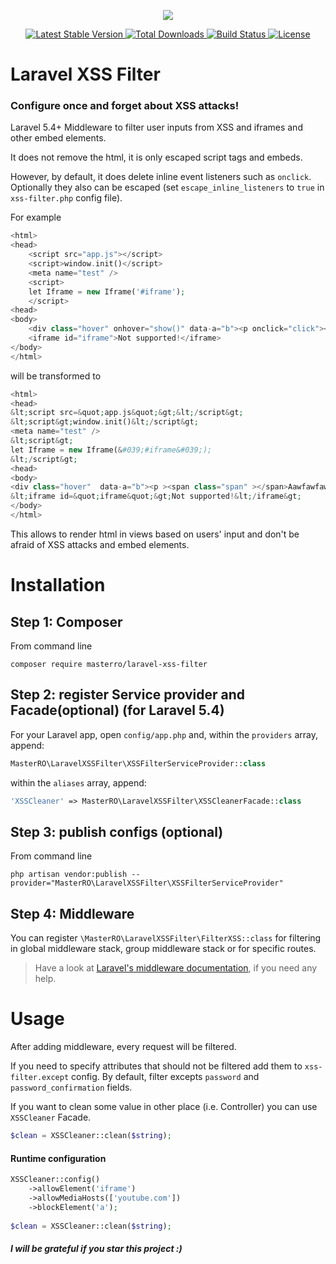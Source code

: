 <p align="center">
    <img src="https://raw.githubusercontent.com/laravel/art/master/logo-lockup/5%20SVG/2%20CMYK/1%20Full%20Color/laravel-logolockup-cmyk-red.svg">
</p>

<p align="center">
    <a href="https://packagist.org/packages/masterro/laravel-xss-filter">
        <img src="https://img.shields.io/packagist/v/masterro/laravel-xss-filter.svg?style=flat-rounded" alt="Latest Stable Version">
    </a>
    <a href="https://packagist.org/packages/masterro/laravel-xss-filter">
        <img src="https://img.shields.io/packagist/dt/masterro/laravel-xss-filter.svg?style=flat-rounded" alt="Total Downloads">
    </a>
    <a href="https://github.com/MasterRO94/laravel-xss-filter/actions">
        <img src="https://github.com/MasterRO94/laravel-xss-filter/workflows/Tests/badge.svg" alt="Build Status">
    </a>
    <a href="https://github.com/MasterRO94/laravel-xss-filter/blob/master/LICENSE">
        <img src="https://img.shields.io/github/license/MasterRO94/laravel-xss-filter" alt="License">
    </a>
</p>

# Laravel XSS Filter 

### Configure once and forget about XSS attacks!

Laravel 5.4+ Middleware to filter user inputs from XSS and iframes and other embed elements.

It does not remove the html, it is only escaped script tags and embeds.

However, by default, it does delete inline event listeners such as `onclick`. 
Optionally they also can be escaped (set `escape_inline_listeners` to `true` in `xss-filter.php` config file).


For example 

```php
<html>
<head>
    <script src="app.js"></script>
    <script>window.init()</script> 
    <meta name="test" />
    <script>
    let Iframe = new Iframe('#iframe');
    </script>
<head>
<body>
    <div class="hover" onhover="show()" data-a="b"><p onclick="click"><span class="span" ondblclick="hide()"></span>Aawfawfaw f awf aw  </p></div>
    <iframe id="iframe">Not supported!</iframe>
</body>
</html>
```

will be transformed to 

```php
<html>
<head>
&lt;script src=&quot;app.js&quot;&gt;&lt;/script&gt;
&lt;script&gt;window.init()&lt;/script&gt; 
<meta name="test" />
&lt;script&gt;
let Iframe = new Iframe(&#039;#iframe&#039;);
&lt;/script&gt;
<head>
<body>
<div class="hover"  data-a="b"><p ><span class="span" ></span>Aawfawfaw f awf aw  </p></div>
&lt;iframe id=&quot;iframe&quot;&gt;Not supported!&lt;/iframe&gt;
</body>
</html>

```

This allows to render html in views based on users' input and don't be afraid of XSS attacks and embed elements.

# Installation

## Step 1: Composer
From command line
```
composer require masterro/laravel-xss-filter
```

## Step 2: register Service provider and Facade(optional) (for Laravel 5.4)
For your Laravel app, open `config/app.php` and, within the `providers` array, append:

```php
MasterRO\LaravelXSSFilter\XSSFilterServiceProvider::class
```
within the `aliases` array, append:
```php
'XSSCleaner' => MasterRO\LaravelXSSFilter\XSSCleanerFacade::class
```

## Step 3: publish configs (optional)
From command line
```
php artisan vendor:publish --provider="MasterRO\LaravelXSSFilter\XSSFilterServiceProvider"
```

## Step 4: Middleware
You can register `\MasterRO\LaravelXSSFilter\FilterXSS::class` for filtering in global middleware stack, group middleware stack or for specific routes.
> Have a look at [Laravel's middleware documentation](https://laravel.com/docs/middleware#registering-middleware), if you need any help.

# Usage
After adding middleware, every request will be filtered.

If you need to specify attributes that should not be filtered add them to `xss-filter.except` config. By default, filter excepts `password` and `password_confirmation` fields.
 
If you want to clean some value in other place (i.e. Controller) you can use `XSSCleaner` Facade.

```php
$clean = XSSCleaner::clean($string);
```
 
#### Runtime configuration


```php
XSSCleaner::config()
    ->allowElement('iframe')
    ->allowMediaHosts(['youtube.com'])
    ->blockElement('a');
    
$clean = XSSCleaner::clean($string);
```
 

#### _I will be grateful if you star this project :)_

 